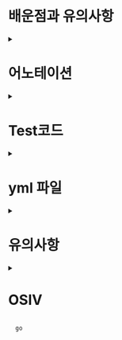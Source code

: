# 배운점과 유의사항
<details>  
.
<summary> <h1>어노테이션 </h1> </summary>
      
#### @RestController (//@Responsebody + @Controller 합친것)
```java
@RestController 
@RequiredArgsConstructor
public class MemberApiController {
}
      
@Target(ElementType.TYPE)
@Retention(RetentionPolicy.RUNTIME)
@Documented
@Controller
@ResponseBody
public @interface RestController {
}      
```

#### @ResponseBody //json으로 온 Body를 Member에 그대로 Mapping

```java
      
 @PostMapping("/api/v1/members")
    public CreateMemberResponse saveMemberV1(@RequestBody @Valid Member member) {
        //json으로 온 Body를 Member에 그대로 Mapping
    }      
```      
      
</details>      

<details>

<summary> <h1>Test코드 </h1> </summary>



</details>

<details>

<summary> <h1>yml 파일 </h1> </summary>      



```yml
spring:
  datasource: //db설정
    url: jdbc:h2:tcp://localhost/~/jpashop
    username: sa
    password:
    driver-class-name: org.h2.Driver

  jpa:
    hibernate:
      ddl-auto: create  //db 자동으로 drop, create (매번)
    properties:
      hibernate:
        format_sql: true  //sql을 표기

logging.level:
  org.hibernate.SQL: debug //debug모드로 sql을 log 찍어준다.

server:
  port: 9091

```

</details>      
      
<details>
<summary> <h1>유의사항 </h1> </summary>
      
#### //== API 사용을 할 때 DTO를 만들어서 받는 이유==//
      
> API 스펙에 맞춰서 @ResponseBody Entitny를 사용하는게 아니라 DTO를 하나 만들어서 해야한다.
> Entity를 사용하게되면 어디까지 API에서 받고 Binding 되는지, 추가적으로 다른 코드에서 Binding 했는지 모를 수도 있다. (모든 변수가 들어올 가능성이 있으므로)
> 따라서 DTO에 해당 API를 FIT하게 맞춰서 딱 받는 스펙을 알 수 있다. 외부에 Entity를 보여줘서도 안됨.

> 받은 Request를 CreateMemberRequest DTO를 바인딩하여 생성, CreateMemberResponse로 전송      
```java
       @PostMapping("/api/v2/members")
    public CreateMemberResponse saveMemberV2(@RequestBody @Valid CreateMemberRequest request) {
        Member member = new Member();
        member.setName(request.getName());
        member.setAddress(request.getAddress());

        Long id = memberService.join(member);
        return new CreateMemberResponse(id);
    }

    @Data
    static class CreateMemberRequest {
        private String name;
        private Address address;
    }

    @Data
    static class CreateMemberResponse {
        private Long id;

        public CreateMemberResponse(Long id) {
            this.id = id;
        }
    }
      
```
      
#### //== API 제작시 DTO 생성시에 혹여 DTO 내부에 Entity가 있는지 check 해야한다.==//
 
> Entity가 변하면 모두 엉망이 되어버림.
      
```java
@Data
    static class OrderDto {

        private Long orderId;
        private String name;
        private LocalDateTime orderDate;
        private OrderStatus orderStatus;
        private Address address;
        //OrderItem도 Entity기 때문에 바로 반환하면 안된다. OrderItem도 DTO로 모두 변환해야함!!!
        private List<OrderItem> orderItems;

        public OrderDto(Order order) {
            this.orderId = order.getId();
            this.name = order.getMember().getName();
            this.orderDate = order.getOrderDateTime();
            this.orderStatus = order.getStatus();
            this.address = order.getDelivery().getAddress();
            order.getOrderItems().stream().forEach(o -> o.getItem().getName());
            this.orderItems = order.getOrderItems();
        }
    }   
      
```      
      
> Order 하위에 OrderItem Entitny를 Dto로 수정하는 경우

```java
  public OrderDto(Order order) {
            this.orderId = order.getId();
            this.name = order.getMember().getName();
            this.orderDate = order.getOrderDateTime();
            this.orderStatus = order.getStatus();
            this.address = order.getDelivery().getAddress();
            this.orderItems = order.getOrderItems().stream()
                    .map(o -> new OrderItemDto(o))
                    .collect(Collectors.toList());
        }
    }

    @Data
    static class OrderItemDto {
        private String itemName;
        private int orderPrice;
        private int count;

        public OrderItemDto(OrderItem orderItem) {
            this.itemName = orderItem.getItem().getName();
            this.orderPrice = orderItem.getOrderPrice();
            this.count = orderItem.getCount();
        }
    }
      
```      
> OrderItemDto에 선언하여 Return하고 싶은 값을 추릴 수 있다.      
 ![image](https://user-images.githubusercontent.com/37995817/153432016-40f8316a-4839-46d6-912c-604540ffc34c.png)
     

#### //==fetch join시에 XtoMany에서 List Collections들과 join시에 중복 데이터 삭제하는법 ==//

> ex) Order를 불러올 때, orderItems도 join해서 부르면 orderItems의 개수만큼 중복 Order가 불려온다.
      
> Order에 연결된 orderItems 개수만큼 중복된 모습      
 ![image](https://user-images.githubusercontent.com/37995817/153604400-2380f33c-e334-4930-a9c6-e3671e7fea57.png)

> fetch join 나쁜 예     
```java
public List<Order> findAllWithItem(OrderSearch orderSearch) {
        return em.createQuery("select o from Order o" +
                " join fetch o.member m" +
                " join fetch o.delivery d" +
                " join fetch o.orderItems oi" +
                " join fetch oi.item i", Order.class).getResultList();
    }      
```      
> 여기서 JPA의 distinct를 적용하면, 동일한 id인 order 객체는 제거하여 준다. (4개 찾아올거 2개 찾아옴)

> JPA에 distinct를 적용하여 order id당 한개씩만 가져온 모습
![image](https://user-images.githubusercontent.com/37995817/153604556-2ca00bdd-386b-42aa-a652-b01044fb78d7.png)
      
> 기존 JPQL에 distinct만 추가해주었다. db의 distinct와 다른 점은 db값이 모두 동일하지 않아도, Order 객체의 id값이 동알히면 배제한다.
```java
    public List<Order> findAllWithItemDistinct(OrderSearch orderSearch) {
        return em.createQuery("select distinct o from Order o" +
                " join fetch o.member m" +
                " join fetch o.delivery d" +
                " join fetch o.orderItems oi" +
                " join fetch oi.item i", Order.class).getResultList();
    }      
```   
      
      
</details>
      
<details>
<summary> <h1>OSIV  </h1> </summary>      
      
#### OSIV
> Open Session in view : 하이버네이트
> Open EntityManager in view : JPA 
> 관례상 OSIV라고 한다. (JPA 가 나중에 나옴)

> 서버시작때 warn을 주는 모습 
![image](https://user-images.githubusercontent.com/37995817/153759811-4d33c615-694c-43e6-9ca4-2f17bd6bcbee.png)
     
```java
    2022-02-14 00:12:00.577  WARN 19764 --- [  restartedMain] JpaBaseConfiguration$JpaWebConfiguration : spring.jpa.open-in-view is enabled by default. Therefore, database queries may be performed during view rendering. Explicitly configure spring.jpa.open-in-view to disable this warning   
```   
      
> OSIV 기본값은 true인데, true로 되어있으면 영속성 컨텍스트가 Transaction (Service -> Repository) 끝나도, Controller, View, Response 끝날 때 까지
> 영속성 Context란 DB Connection이 끝까지 살아있다. (View Render, Data Response Return 되면 사라진다.)
> 그렇기 때문에 API, View Template에서 지연 로딩사용이 가능했다.
> 지연로딩은 영속성 Contenxt가 살아있어야 가능하고, 영속성 컨텍스트는 기본적인 데이터베이스 커넥션을 유지한다.
      
#### OSIV 치명적인 단점!
      
> 너무 오랜 시간동안 DB Connection 리소스를 사용하기 때문에, 실시간 트래픽이 중요한 어플리케이션에서는 Connection이 모자랄 수 있다. 이건 결국 장애로 이어짐.
> 보통은 Service -> Repository에서 DB 값 가져오고 끝나는데, OSVI는 true이면 계속 클라이언트에게 Response 갈 때까지 물고있기 때문에
> ex) 컨트롤러에서 외부 API를 호출하면, 외부 API 대기시간만큼 커넥션 리소스를 반환하지 못하고 대기해야한다.

> 영속성 컨텍스트 생존 범위, 수정 범위      
![image](https://user-images.githubusercontent.com/37995817/153760084-8c27741b-ee40-499b-b4fe-7733f6bebe9a.png)
      
      
#### OSIV false시에
      
![image](https://user-images.githubusercontent.com/37995817/153760123-4e11b788-76df-4214-b1f0-41ad786e072c.png)

> Service, Repository범위에서만 영속성 Context 유지, DB Connection 유지

> Service -> Repository에서 영속성 컨텍스트를 받고, DB Connection도 반환한다. :ㅣ Connection 리소스를 낭비하지 않는다.
      

#### OSIV false 단점
      
> OSIV를 끄면, 모든 지연로딩을 트랜잭션 안에서만 처리해아한다. 따라서 지금까지 작성한 많은 코드가 Controller에서 처리한 경우가 많은데, 모두 트랜잭션 안에 
> 밀어넣어야 한다. 그리고 viewTemplate에서 LAZY LOADING이 지원되지 않는다. 
     
      
#### OSIV true, false Test
![image](https://user-images.githubusercontent.com/37995817/153760321-7d7d6adf-bf57-4f90-996b-db5ffba01138.png)

> Controller 시점에서 LAZY LOADING 호출하는 v1 API      
```java
  @GetMapping("/api/v1/orders")
    public List<Order> ordersV1() {
        List<Order> all = orderRepository.findAll(new OrderSearch());
        //한번씩 호출하면서 LAZY LOADING 호출
        for (Order order : all) {
            order.getMember().getName();
            order.getDelivery().getAddress();
            List<OrderItem> orderItems = order.getOrderItems();
            orderItems.stream().forEach(o -> o.getItem().getName());
        }
        return all;
    }      
      
```   
> OSIV true 시에는 잘나오는데, false 시에는 Proxy 에러가 난다.      
      
![image](https://user-images.githubusercontent.com/37995817/153760380-ee68289b-87b4-44ed-9a01-c7c437d2a89f.png)

> OSIV false라서 Controller에는 Transaction이 이미 반환되어서 DB Connection, 영속성 Context가 반환되어있기 때문.

      
> Connection 부족 문제를 해결하기 위해 OSIV false로 뒀을 때, 해결방안 -> @Transaction을 붙인 Service를 새로 파서 거기서 LAZYLOADING 작업 수행 뒤, Controller 반환

      
> 기존 Controller에 있는 메서드, OSIV true 로써, Controller에서 LAZY LAODING을 이용해 OrderDto로 변환하는 모습이다.      
```java
   public List<OrderDto> orderV3(){
        List<Order> all = orderRepository.findAllWithItem(new OrderSearch());
        return all.stream().map(o -> new OrderDto(o)).collect(toList());
    }      
```      
      
      
```java
@Transactional(readOnly = true)
@RequiredArgsConstructor
public class OrderQueryService {

    private final OrderRepository orderRepository;

    public List<OrderDto> orderV3(){
        List<Order> all = orderRepository.findAllWithItem(new OrderSearch());
        return all.stream().map(o -> new OrderDto(o)).collect(toList());
    }

    @Data
    static class OrderDto {

        private Long orderId;
        private String name;
        private LocalDateTime orderDate;
        private OrderStatus orderStatus;
        private Address address;
        //OrderItem도 Entity기 때문에 바로 반환하면 안된다. OrderItem도 DTO로 모두 변환해야함!!!
        private List<OrderApiController.OrderItemDto> orderItems;

        public OrderDto(Order order) {
            this.orderId = order.getId();
            this.name = order.getMember().getName();
            this.orderDate = order.getOrderDateTime();
            this.orderStatus = order.getStatus();
            this.address = order.getDelivery().getAddress();
            this.orderItems = order.getOrderItems().stream()
                    .map(o -> new OrderApiController.OrderItemDto(o))
                    .collect(toList());
        }
    }
```   
     
> 필수 로직이 새로 생성된 @Transaction 범위 안의 Service로 빠진 Controller 메서드 모습.
```java
   @GetMapping("/api/v3/ordersNotDistinct")
    public List<OrderDto> orderV3(){
        return orderQueryService.orderV3();
    }      
```   
      
> 쿼리용 전용 Service를 만들고, Transaction을 처리하는 로직 삽입한다.

#### OSIV false시에 해야할 일

> ->OrderService : 핵심 비즈니스 로직
> ->OrderQueryService : 화면이나 API에 맞춘 서비스 (주로 읽기 전용 트랜잭션 사용)
이런 식으로 관심사를 명확하게 분리하는 선택을 택한다.
      
#### 결론
      
> 1. OSIV true시에 Connection은 부족하지만, OrderQueryService같은것을 생성하지 않아도 그냥 Controller에서 지연로딩같은 것들을 사용해도 된다.      

> 2. 코딩을 생각하면 키지만, 성능을 생각하면 끄는게 맞다.      
      
> 3. 고객 서비스를 많이 제공하는 실시간, API 서버등은 끄고 간다. 근데 admin System은 많이 안쓰기 때문에 그냥 키고 생성한다.   
      
      
</details>
      
      
      go
     

